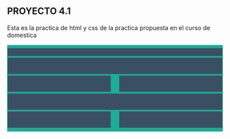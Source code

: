 ## PROYECTO 4.1
Esta es la practica de html y css de la practica propuesta en el curso de domestica

![](img.PNG)